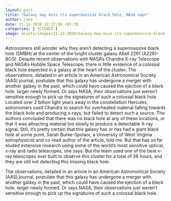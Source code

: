 ```yaml
---
layout: post
title: "Galaxy may miss its supermassive black hole, NASA says"
author: jane 
date: 21-12-2020 12:37:56 +05:30 
categories: [ SCIENCE ] 
image: assets/images/21-12-2020/Galaxy-may-miss-its-supermassive-black-hole-NASA-says.jpg
---
```

Astronomers still wonder why they aren’t detecting a supermassive black hole (SMBH) at the center of the bright cluster galaxy Abell 2261 (A2261-BCG). Despite recent observations with NASA’s Chandra X-ray Telescope and NASA’s Hubble Space Telescope, there is little evidence of a colossal black hole expected in a galaxy at the heart of the cluster. The observations, detailed in an article in an American Astronomical Society (AAS) journal, postulate that this galaxy has undergone a merger with another galaxy in the past, which could have caused the ejection of a black hole. larger newly formed. Or says NASA, their observations just weren’t sensitive enough to pick up the signatures of such a colossal black hole. Located over 2 billion light years away in the constellation Hercules, astronomers used Chandra to search for overheated material falling towards the black hole and producing x-rays, but failed to detect such a source. The authors concluded that there was no black hole at any of these locations, or that it was attracting material too slowly to produce a detectable X-ray signal. Still, it’s pretty certain that this galaxy has or has had a giant black hole at some point, Sarah Burke-Spolaor, a University of West Virginia astrophysicist and co-lead author of the article, told me. But that has so far eluded extensive research using some of the world’s most sensitive optical, x-ray and radio telescopes, she says. But the team used one of the best x-ray telescopes ever built to observe this cluster for a total of 36 hours, and they are still not detecting this missing black hole.

The observations, detailed in an article in an American Astronomical Society (AAS) journal, postulate that this galaxy has undergone a merger with another galaxy in the past, which could have caused the ejection of a black hole. larger newly formed. Or says NASA, their observations just weren’t sensitive enough to pick up the signatures of such a colossal black hole.